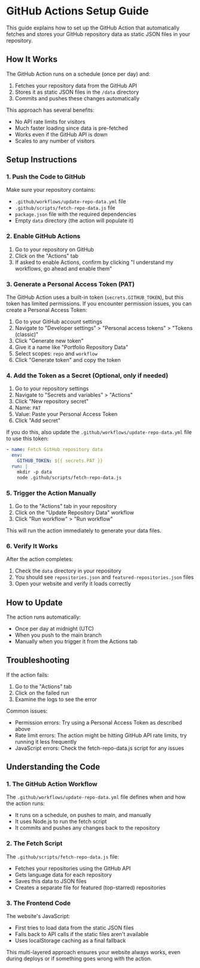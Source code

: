 # GitHub Actions Setup Guide

This guide explains how to set up the GitHub Action that automatically fetches and stores your GitHub repository data as static JSON files in your repository.

## How It Works

The GitHub Action runs on a schedule (once per day) and:

1. Fetches your repository data from the GitHub API
2. Stores it as static JSON files in the `/data` directory
3. Commits and pushes these changes automatically

This approach has several benefits:
- No API rate limits for visitors
- Much faster loading since data is pre-fetched
- Works even if the GitHub API is down
- Scales to any number of visitors

## Setup Instructions

### 1. Push the Code to GitHub

Make sure your repository contains:
- `.github/workflows/update-repo-data.yml` file
- `.github/scripts/fetch-repo-data.js` file
- `package.json` file with the required dependencies
- Empty `data` directory (the action will populate it)

### 2. Enable GitHub Actions

1. Go to your repository on GitHub
2. Click on the "Actions" tab
3. If asked to enable Actions, confirm by clicking "I understand my workflows, go ahead and enable them"

### 3. Generate a Personal Access Token (PAT)

The GitHub Action uses a built-in token (`secrets.GITHUB_TOKEN`), but this token has limited permissions. If you encounter permission issues, you can create a Personal Access Token:

1. Go to your GitHub account settings
2. Navigate to "Developer settings" > "Personal access tokens" > "Tokens (classic)"
3. Click "Generate new token"
4. Give it a name like "Portfolio Repository Data"
5. Select scopes: `repo` and `workflow`
6. Click "Generate token" and copy the token

### 4. Add the Token as a Secret (Optional, only if needed)

1. Go to your repository settings
2. Navigate to "Secrets and variables" > "Actions"
3. Click "New repository secret"
4. Name: `PAT`
5. Value: Paste your Personal Access Token
6. Click "Add secret"

If you do this, also update the `.github/workflows/update-repo-data.yml` file to use this token:
```yaml
- name: Fetch GitHub repository data
  env:
    GITHUB_TOKEN: ${{ secrets.PAT }}
  run: |
    mkdir -p data
    node .github/scripts/fetch-repo-data.js
```

### 5. Trigger the Action Manually

1. Go to the "Actions" tab in your repository
2. Click on the "Update Repository Data" workflow
3. Click "Run workflow" > "Run workflow"

This will run the action immediately to generate your data files.

### 6. Verify It Works

After the action completes:
1. Check the `data` directory in your repository
2. You should see `repositories.json` and `featured-repositories.json` files
3. Open your website and verify it loads correctly

## How to Update

The action runs automatically:
- Once per day at midnight (UTC)
- When you push to the main branch
- Manually when you trigger it from the Actions tab

## Troubleshooting

If the action fails:
1. Go to the "Actions" tab
2. Click on the failed run
3. Examine the logs to see the error

Common issues:
- Permission errors: Try using a Personal Access Token as described above
- Rate limit errors: The action might be hitting GitHub API rate limits, try running it less frequently
- JavaScript errors: Check the fetch-repo-data.js script for any issues

## Understanding the Code

### 1. The GitHub Action Workflow

The `.github/workflows/update-repo-data.yml` file defines when and how the action runs:
- It runs on a schedule, on pushes to main, and manually
- It uses Node.js to run the fetch script
- It commits and pushes any changes back to the repository

### 2. The Fetch Script

The `.github/scripts/fetch-repo-data.js` file:
- Fetches your repositories using the GitHub API
- Gets language data for each repository
- Saves this data to JSON files
- Creates a separate file for featured (top-starred) repositories

### 3. The Frontend Code

The website's JavaScript:
- First tries to load data from the static JSON files
- Falls back to API calls if the static files aren't available
- Uses localStorage caching as a final fallback

This multi-layered approach ensures your website always works, even during deploys or if something goes wrong with the action.